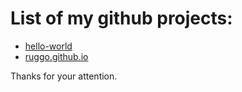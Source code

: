 # List of my github projects:
- [hello-world](https://github.com/ruggo/hello-world)
- [ruggo.github.io](https://github.com/ruggo/ruggo.github.io)

Thanks for your attention.
